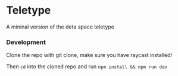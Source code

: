 # Teletype

A mininal version of the deta space teletype

### Development

Clone the repo with git clone, make sure you have raycast installed!

Then `cd` into the cloned repo and run `npm install && npm run dev`
